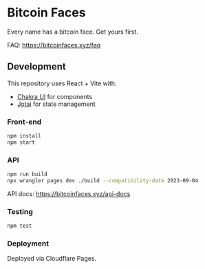 # Bitcoin Faces

Every name has a bitcoin face. Get yours first.

FAQ: https://bitcoinfaces.xyz/faq

## Development

This repository uses React + Vite with:

- [Chakra UI](https://chakra-ui.com/) for components
- [Jotai](https://jotai.org/) for state management

### Front-end

```bash
npm install
npm start
```

### API

```bash
npm run build
npx wrangler pages dev ./build --compatibility-date 2023-09-04
```

API docs: https://bitcoinfaces.xyz/api-docs

### Testing

```bash
npm test
```

### Deployment

Deployed via Cloudflare Pages.

